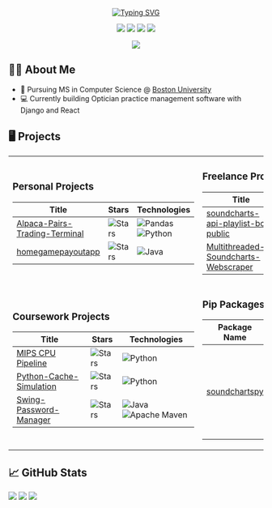 <p align="center">
  <a href="https://git.io/typing-svg"><img src="https://readme-typing-svg.demolab.com?font=Fira+Code&size=21&pause=1000&color=00E5F7&center=true&vCenter=true&multiline=true&width=435&height=100&lines=Aidan+Alrawi;CS+MS+Boston+University" alt="Typing SVG" /></a>
</p>

<p align="center">
  <a href="https://aidanalr.dev"><img src="https://img.shields.io/badge/Website-aidanalr.dev-red?style=flat-square"></a>  
  <a href="https://www.aidanalr.dev/static/CV.95884c73a84a.pdf"><img src="https://img.shields.io/badge/PDF-CV-red?style=flat-square&logo=adobe"></a>  
  <a href="https://www.linkedin.com/in/aidanalrawi"><img src="https://img.shields.io/badge/-Linkedin-blue?style=flat-square&logo=linkedin"></a>
  <a href="mailto:aidanalrawi@icloud.com"><img src="https://img.shields.io/badge/-Email-red?style=flat-square&logo=gmail&logoColor=white"></a>
</p>

<p align="center">
  <a href="https://github.com/aidanalr">
    <img src="https://github-stats-alpha.vercel.app/api?username=aidanalr&cc=22272e&tc=37BCF6&ic=fff&bc=0000">
  </a>
</p>

## 👨‍🎓 About Me

- 📖 Pursuing MS in Computer Science @ [Boston University](https://www.bu.edu/met/degrees-certificates/ms-computer-science/)
- 💻 Currently building Optician practice management software with Django and React

## 🖥️ Projects

<table>
<tr>
<td width="50%">

### Personal Projects

| Title | Stars | Technologies |
|-------|-------|--------------|
| [Alpaca-Pairs-Trading-Terminal](https://github.com/AidanAlr/Alpaca-Pairs-Trading-Terminal) | <img alt="Stars" src="https://img.shields.io/github/stars/AidanAlr/Alpaca-Pairs-Trading-Terminal?style=flat-square&labelColor=black"/> | ![Pandas](https://img.shields.io/badge/pandas-%23150458.svg?style=for-the-badge&logo=pandas&logoColor=white) ![Python](https://img.shields.io/badge/python-3670A0?style=for-the-badge&logo=python&logoColor=ffdd54) |
| [homegamepayoutapp](https://github.com/AidanAlr/homegamepayoutapp) | <img alt="Stars" src="https://img.shields.io/github/stars/AidanAlr/homegamepayoutapp?style=flat-square&labelColor=black"/> | ![Java](https://img.shields.io/badge/java-%23ED8B00.svg?style=for-the-badge&logo=java&logoColor=white) |

</td>
<td width="50%">

### Freelance Projects

| Title | Stars | Technologies |
|-------|-------|--------------|
| [soundcharts-api-playlist-bot-public](https://github.com/AidanAlr/soundcharts-api-playlist-bot-public) | <img alt="Stars" src="https://img.shields.io/github/stars/AidanAlr/soundcharts-api-playlist-bot-public?style=flat-square&labelColor=black"/> | ![Python](https://img.shields.io/badge/python-3670A0?style=for-the-badge&logo=python&logoColor=ffdd54) ![Pandas](https://img.shields.io/badge/pandas-%23150458.svg?style=for-the-badge&logo=pandas&logoColor=white) |
| [Multithreaded-Soundcharts-Webscraper](https://github.com/AidanAlr/Multithreaded-Soundcharts-Webscraper) | <img alt="Stars" src="https://img.shields.io/github/stars/AidanAlr/Multithreaded-Soundcharts-Webscraper?style=flat-square&labelColor=black"/> | ![Python](https://img.shields.io/badge/python-3670A0?style=for-the-badge&logo=python&logoColor=ffdd54) ![Selenium](https://img.shields.io/badge/-selenium-%43B02A?style=for-the-badge&logo=selenium&logoColor=white) ![Pandas](https://img.shields.io/badge/pandas-%23150458.svg?style=for-the-badge&logo=pandas&logoColor=white) |

</td>
</tr>
<tr>
<td width="50%">

### Coursework Projects

| Title | Stars | Technologies |
|-------|-------|--------------|
| [MIPS CPU Pipeline](https://github.com/AidanAlr/MIPS-CPU-Pipeline) | <img alt="Stars" src="https://img.shields.io/github/stars/AidanAlr/MIPS-CPU-Pipeline?style=flat-square&labelColor=black"/> | ![Python](https://img.shields.io/badge/python-3670A0?style=for-the-badge&logo=python&logoColor=ffdd54) |
| [Python-Cache-Simulation](https://github.com/AidanAlr/Python-Cache-Simulation) | <img alt="Stars" src="https://img.shields.io/github/stars/AidanAlr/Python-Cache-Simulation?style=flat-square&labelColor=black"/> | ![Python](https://img.shields.io/badge/python-3670A0?style=for-the-badge&logo=python&logoColor=ffdd54) |
| [Swing-Password-Manager](https://github.com/AidanAlr/Swing-Password-Manager) | <img alt="Stars" src="https://img.shields.io/github/stars/AidanAlr/Swing-Password-Manager?style=flat-square&labelColor=black"/> | ![Java](https://img.shields.io/badge/java-%23ED8B00.svg?style=for-the-badge&logo=java&logoColor=white) ![Apache Maven](https://img.shields.io/badge/Apache%20Maven-C71A36?style=for-the-badge&logo=Apache%20Maven&logoColor=white) |

</td>
<td width="50%">

### Pip Packages

| Package Name | Downloads | Description |
|--------------|-----------|-------------|
| [soundchartspy](https://github.com/aidanalr/soundchartspy/) | ![PyPI - Downloads](https://img.shields.io/pypi/dm/soundchartspy)| Python wrapper enabling easier pythonic interaction with the SoundCharts API. |
</td>

</tr>
</table>

## 📈 GitHub Stats

![](http://github-profile-summary-cards.vercel.app/api/cards/profile-details?username=aidanalr&theme=dracula) 
![](http://github-profile-summary-cards.vercel.app/api/cards/repos-per-language?username=aidanalr&theme=dracula) 
![](http://github-profile-summary-cards.vercel.app/api/cards/most-commit-language?username=aidanalr&theme=dracula)
